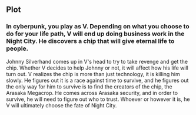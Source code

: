 ## Plot
### In cyberpunk, you play as V. Depending on what you choose to do for your life path, V will end up doing business work in the Night City. He discovers a chip that will give eternal life to people.
Johnny Silverhand comes up in V's head to try to take revenge and get the chip. Whether V decides to help Johnny or not, it will affect how his life will turn out. 
V realizes the chip is more than just technology, it is killing him slowly. He figures out it is a race against time to survive, and he figures out the only way for him to survive is to find the creators of the chip, the Arasaka Megacrop. 
He comes across Arasaka security, and in order to survive, he will need to figure out who to trust. Whoever or however it is, he V will ultimately choose the fate of Night City.

